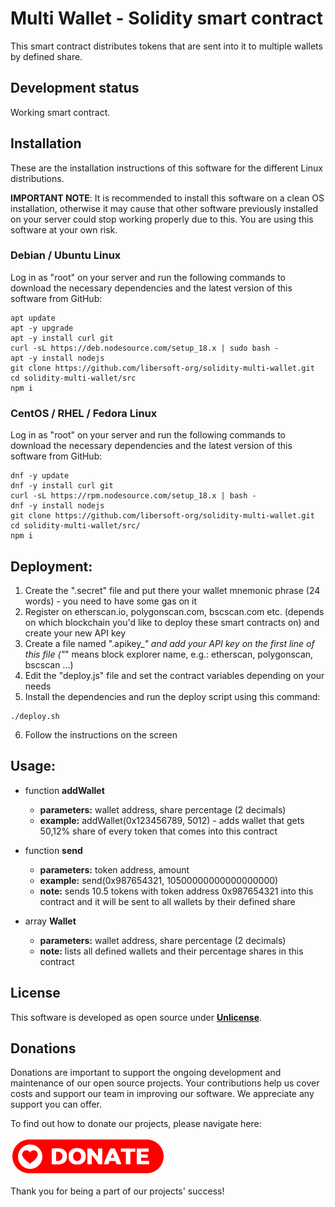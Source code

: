 # Multi Wallet - Solidity smart contract

This smart contract distributes tokens that are sent into it to multiple wallets by defined share.

## Development status

Working smart contract.

## Installation

These are the installation instructions of this software for the different Linux distributions.

**IMPORTANT NOTE**: It is recommended to install this software on a clean OS installation, otherwise it may cause that other software previously installed on your server could stop working properly due to this. You are using this software at your own risk.

### Debian / Ubuntu Linux

Log in as "root" on your server and run the following commands to download the necessary dependencies and the latest version of this software from GitHub:

```console
apt update
apt -y upgrade
apt -y install curl git
curl -sL https://deb.nodesource.com/setup_18.x | sudo bash -
apt -y install nodejs
git clone https://github.com/libersoft-org/solidity-multi-wallet.git
cd solidity-multi-wallet/src
npm i
```

### CentOS / RHEL / Fedora Linux

Log in as "root" on your server and run the following commands to download the necessary dependencies and the latest version of this software from GitHub:

```console
dnf -y update
dnf -y install curl git
curl -sL https://rpm.nodesource.com/setup_18.x | bash -
dnf -y install nodejs
git clone https://github.com/libersoft-org/solidity-multi-wallet.git
cd solidity-multi-wallet/src/
npm i
```

## Deployment:

1. Create the ".secret" file and put there your wallet mnemonic phrase (24 words) - you need to have some gas on it
2. Register on etherscan.io, polygonscan.com, bscscan.com etc. (depends on which blockchain you'd like to deploy these smart contracts on) and create your new API key
3. Create a file named ".apikey_*" and add your API key on the first line of this file ("*" means block explorer name, e.g.: etherscan, polygonscan, bscscan ...)
4. Edit the "deploy.js" file and set the contract variables depending on your needs
5. Install the dependencies and run the deploy script using this command:

```console
./deploy.sh
```

6. Follow the instructions on the screen

## Usage:

- function **addWallet**
  - **parameters:** wallet address, share percentage (2 decimals)
  - **example:** addWallet(0x123456789, 5012) - adds wallet that gets 50,12% share of every token that comes into this contract

- function **send**
  - **parameters:** token address, amount
  - **example:** send(0x987654321, 10500000000000000000)
  - **note:** sends 10.5 tokens with token address 0x987654321 into this contract and it will be sent to all wallets by their defined share

- array **Wallet**
  - **parameters:** wallet address, share percentage (2 decimals)
  - **note:** lists all defined wallets and their percentage shares in this contract

## License

This software is developed as open source under [**Unlicense**](./LICENSE).

## Donations

Donations are important to support the ongoing development and maintenance of our open source projects. Your contributions help us cover costs and support our team in improving our software. We appreciate any support you can offer.

To find out how to donate our projects, please navigate here:

[![Donate](https://raw.githubusercontent.com/libersoft-org/documents/main/donate.png)](https://libersoft.org/donations)

Thank you for being a part of our projects' success!
